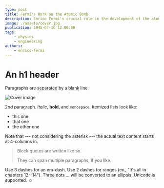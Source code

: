 ```yaml
---
type: post
title: Fermi's Work on the Atomic Bomb
description: Enrico Fermi's crucial role in the development of the atomic bomb during WWII.
image: ./assets/cover.jpg
publication: 1945-07-16 12:00:00
tags: 
    - physics
    - engineering
authors: 
    - enrico-fermi
---
```



# An h1 header

Paragraphs are [separated](https://apple.com) by a [blank](/posts/first-post/) line.

![Cover image](./second/cover.jpg)

2nd paragraph. *Italic*, **bold**, and `monospace`. Itemized lists
look like:

  * this one
  * that one
  * the other one

Note that --- not considering the asterisk --- the actual text
content starts at 4-columns in.

> Block quotes are
> written like so.
>
> They can span multiple paragraphs,
> if you like.

Use 3 dashes for an em-dash. Use 2 dashes for ranges (ex., "it's all
in chapters 12--14"). Three dots ... will be converted to an ellipsis.
Unicode is supported. ☺
